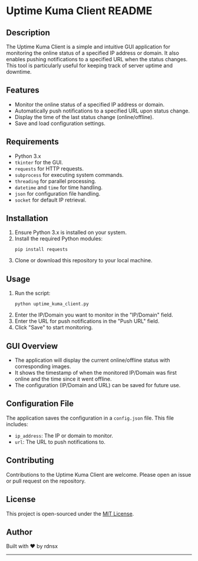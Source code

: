 # Uptime Kuma Client README

## Description

The Uptime Kuma Client is a simple and intuitive GUI application for monitoring the online status of a specified IP address or domain. It also enables pushing notifications to a specified URL when the status changes. This tool is particularly useful for keeping track of server uptime and downtime.

## Features

- Monitor the online status of a specified IP address or domain.
- Automatically push notifications to a specified URL upon status change.
- Display the time of the last status change (online/offline).
- Save and load configuration settings.

## Requirements

- Python 3.x
- `tkinter` for the GUI.
- `requests` for HTTP requests.
- `subprocess` for executing system commands.
- `threading` for parallel processing.
- `datetime` and `time` for time handling.
- `json` for configuration file handling.
- `socket` for default IP retrieval.

## Installation

1. Ensure Python 3.x is installed on your system.
2. Install the required Python modules:
   ```
   pip install requests
   ```
3. Clone or download this repository to your local machine.

## Usage

1. Run the script:
   ```
   python uptime_kuma_client.py
   ```
2. Enter the IP/Domain you want to monitor in the "IP/Domain" field.
3. Enter the URL for push notifications in the "Push URL" field.
4. Click "Save" to start monitoring.

## GUI Overview

- The application will display the current online/offline status with corresponding images.
- It shows the timestamp of when the monitored IP/Domain was first online and the time since it went offline.
- The configuration (IP/Domain and URL) can be saved for future use.

## Configuration File

The application saves the configuration in a `config.json` file. This file includes:
- `ip_address`: The IP or domain to monitor.
- `url`: The URL to push notifications to.

## Contributing

Contributions to the Uptime Kuma Client are welcome. Please open an issue or pull request on the repository.

## License

This project is open-sourced under the [MIT License](LICENSE).

## Author

Built with ❤️ by rdnsx

---
